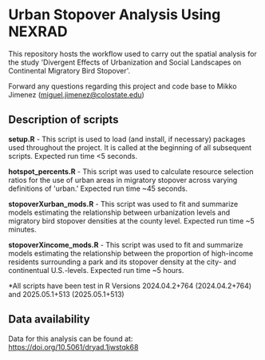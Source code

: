# Urban Stopover Analysis Using NEXRAD

This repository hosts the workflow used to carry out the spatial analysis for the study 'Divergent Effects of Urbanization and Social Landscapes on Continental Migratory Bird Stopover'. 

Forward any questions regarding this project and code base to Mikko Jimenez (miguel.jimenez@colostate.edu)

## Description of scripts

**setup.R** - This script is used to load (and install, if necessary) packages used throughout the project. It is called at the beginning of all subsequent scripts. Expected run time <5 seconds. 

**hotspot_percents.R** - This script was used to calculate resource selection ratios for the use of urban areas in migratory stopover across varying definitions of 'urban.' Expected run time ~45 seconds. 

**stopoverXurban_mods.R** - This script was used to fit and summarize models estimating the relationship between urbanization levels and migratory bird stopover densities at the county level. Expected run time ~5 minutes.

**stopoverXincome_mods.R** - This script was used to fit and summarize models estimating the relationship between the proportion of high-income residents surrounding a park and its stopover density at the city- and continentual U.S.-levels. Expected run time ~5 hours. 

*All scripts have been test in R Versions 2024.04.2+764 (2024.04.2+764) and 2025.05.1+513 (2025.05.1+513)

## Data availability
Data for this analysis can be found at: https://doi.org/10.5061/dryad.1jwstqk68
